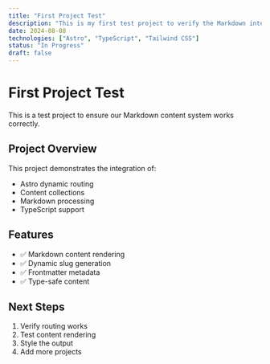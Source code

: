 ```yaml
---
title: "First Project Test"
description: "This is my first test project to verify the Markdown integration works correctly."
date: 2024-08-08
technologies: ["Astro", "TypeScript", "Tailwind CSS"]
status: "In Progress"
draft: false
---
```


# First Project Test

This is a test project to ensure our Markdown content system works correctly.

## Project Overview

This project demonstrates the integration of:
- Astro dynamic routing
- Content collections
- Markdown processing
- TypeScript support

## Features

- ✅ Markdown content rendering
- ✅ Dynamic slug generation
- ✅ Frontmatter metadata
- ✅ Type-safe content

## Next Steps

1. Verify routing works
2. Test content rendering
3. Style the output
4. Add more projects